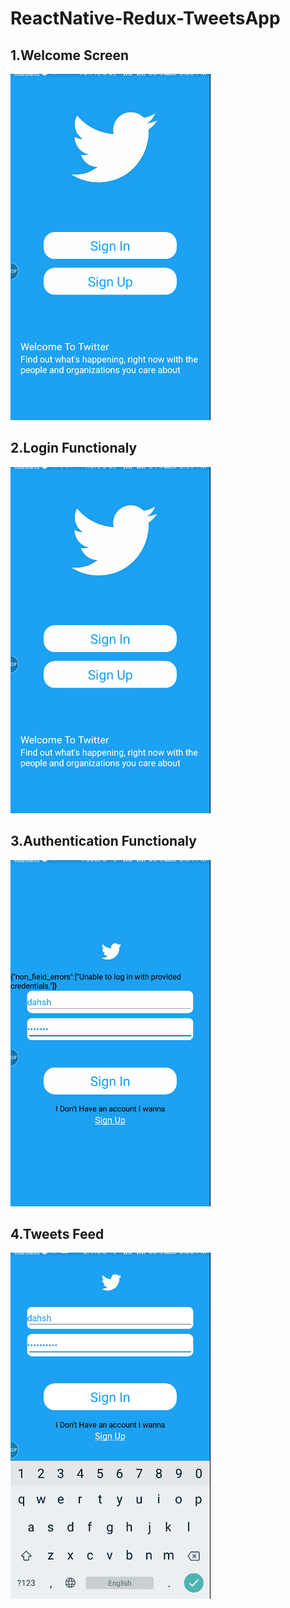 # ReactNative-Redux-TweetsApp

## 1.Welcome Screen

![](welcome.gif)

## 2.Login Functionaly

![](login.gif)

## 3.Authentication Functionaly

![](login-func.gif)

## 4.Tweets Feed

![](feed.gif)